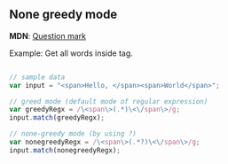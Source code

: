 ## None greedy mode

**MDN**: [Question mark](https://developer.mozilla.org/en-US/docs/Web/JavaScript/Guide/Regular_Expressions#special-questionmark)


Example: Get all words inside <span> tag.

```js

// sample data
var input = "<span>Hello, </span><span>World</span>";

// greed mode (default mode of regular expression)
var greedyRegx = /\<span\>(.*)\<\/span\>/g;
input.match(greedyRegx);

// none-greedy mode (by using ?)
var nonegreedyRegx = /\<span\>(.*?)\<\/span\>/g;
input.match(nonegreedyRegx);
```



